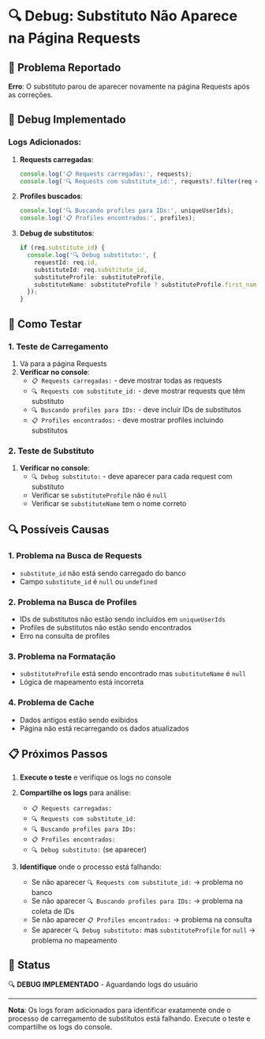 # 🔍 Debug: Substituto Não Aparece na Página Requests

## 🎯 Problema Reportado
**Erro**: O substituto parou de aparecer novamente na página Requests após as correções.

## 🔧 Debug Implementado

### **Logs Adicionados:**

1. **Requests carregadas**:
   ```typescript
   console.log('📋 Requests carregadas:', requests);
   console.log('🔍 Requests com substitute_id:', requests?.filter(req => req.substitute_id));
   ```

2. **Profiles buscados**:
   ```typescript
   console.log('🔍 Buscando profiles para IDs:', uniqueUserIds);
   console.log('📋 Profiles encontrados:', profiles);
   ```

3. **Debug de substitutos**:
   ```typescript
   if (req.substitute_id) {
     console.log('🔍 Debug substituto:', {
       requestId: req.id,
       substituteId: req.substitute_id,
       substituteProfile: substituteProfile,
       substituteName: substituteProfile ? substituteProfile.first_name : null
     });
   }
   ```

## 🧪 Como Testar

### **1. Teste de Carregamento**
1. Vá para a página Requests
2. **Verificar no console**:
   - `📋 Requests carregadas:` - deve mostrar todas as requests
   - `🔍 Requests com substitute_id:` - deve mostrar requests que têm substituto
   - `🔍 Buscando profiles para IDs:` - deve incluir IDs de substitutos
   - `📋 Profiles encontrados:` - deve mostrar profiles incluindo substitutos

### **2. Teste de Substituto**
1. **Verificar no console**:
   - `🔍 Debug substituto:` - deve aparecer para cada request com substituto
   - Verificar se `substituteProfile` não é `null`
   - Verificar se `substituteName` tem o nome correto

## 🔍 Possíveis Causas

### **1. Problema na Busca de Requests**
- `substitute_id` não está sendo carregado do banco
- Campo `substitute_id` é `null` ou `undefined`

### **2. Problema na Busca de Profiles**
- IDs de substitutos não estão sendo incluídos em `uniqueUserIds`
- Profiles de substitutos não estão sendo encontrados
- Erro na consulta de profiles

### **3. Problema na Formatação**
- `substituteProfile` está sendo encontrado mas `substituteName` é `null`
- Lógica de mapeamento está incorreta

### **4. Problema de Cache**
- Dados antigos estão sendo exibidos
- Página não está recarregando os dados atualizados

## 📋 Próximos Passos

1. **Execute o teste** e verifique os logs no console
2. **Compartilhe os logs** para análise:
   - `📋 Requests carregadas:`
   - `🔍 Requests com substitute_id:`
   - `🔍 Buscando profiles para IDs:`
   - `📋 Profiles encontrados:`
   - `🔍 Debug substituto:` (se aparecer)

3. **Identifique** onde o processo está falhando:
   - Se não aparecer `🔍 Requests com substitute_id:` → problema no banco
   - Se não aparecer `🔍 Buscando profiles para IDs:` → problema na coleta de IDs
   - Se não aparecer `📋 Profiles encontrados:` → problema na consulta
   - Se aparecer `🔍 Debug substituto:` mas `substituteProfile` for `null` → problema no mapeamento

## 🚀 Status

🔍 **DEBUG IMPLEMENTADO** - Aguardando logs do usuário

---

**Nota**: Os logs foram adicionados para identificar exatamente onde o processo de carregamento de substitutos está falhando. Execute o teste e compartilhe os logs do console.
